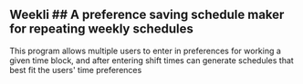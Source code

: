 ## Weekli ## A preference saving schedule maker for repeating weekly schedules

This program allows multiple users to enter in preferences for working a given time block, and after entering shift times can generate schedules that best fit the users' time preferences
